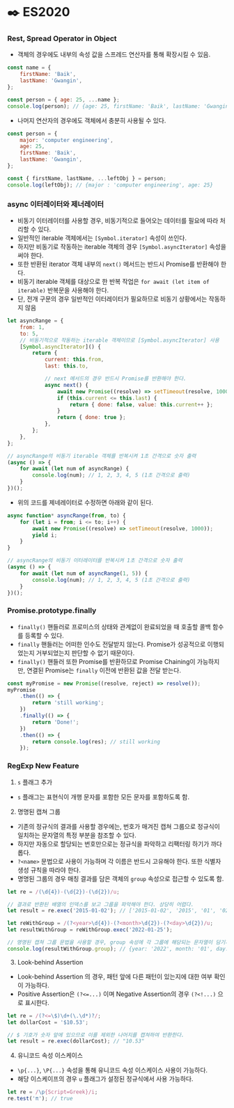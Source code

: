 # ✒️ ES2020

### Rest, Spread Operator in Object

-   객체의 경우에도 내부의 속성 값을 스프레드 연산자를 통해 확장시킬 수 있음.

```javascript
const name = {
    firstName: 'Baik',
    lastName: 'Gwangin',
};

const person = { age: 25, ...name };
console.log(person); // {age: 25, firstName: 'Baik', lastName: 'Gwangin'}
```

-   나머지 연산자의 경우에도 객체에서 충분히 사용될 수 있다.

```javascript
const person = {
    major: 'computer engineering',
    age: 25,
    firstName: 'Baik',
    lastName: 'Gwangin',
};

const { firstName, lastName, ...leftObj } = person;
console.log(leftObj); // {major : 'computer engineering', age: 25}
```

### async 이터레이터와 제너레이터

-   비동기 이터레이터를 사용할 경우, 비동기적으로 들어오는 데이터를 필요에 따라 처리할 수 있다.
-   일반적인 iterable 객체에서는 `[Symbol.iterator]` 속성이 쓰인다.
-   하지만 비동기로 작동하는 iterable 객체의 경우 `[Symbol.asyncIterator]` 속성을 써야 한다.
-   또한 반환된 iterator 객체 내부의 `next()` 메서드는 반드시 Promise를 반환해야 한다.
-   비동기 iterable 객체를 대상으로 한 반복 작업은 `for await (let item of iterable)` 반복문을 사용해야 한다.
-   단, 전개 구문의 경우 일반적인 이터레이터가 필요하므로 비동기 상황에서는 작동하지 않음

```javascript
let asyncRange = {
    from: 1,
    to: 5,
    // 비동기적으로 작동하는 iterable 객체이므로 [Symbol.asyncIterator] 사용
    [Symbol.asyncIterator]() {
        return {
            current: this.from,
            last: this.to,

            // next 메서드의 경우 반드시 Promise를 반환해야 한다.
            async next() {
                await new Promise((resolve) => setTimeout(resolve, 1000));
                if (this.current <= this.last) {
                    return { done: false, value: this.current++ };
                }
                return { done: true };
            },
        };
    },
};

// asyncRange의 비동기 iterable 객체를 반복시켜 1초 간격으로 숫자 출력
(async () => {
    for await (let num of asyncRange) {
        console.log(num); // 1, 2, 3, 4, 5 (1초 간격으로 출력)
    }
})();
```

-   위의 코드를 제네레이터로 수정하면 아래와 같이 된다.

```javascript
async function* asyncRange(from, to) {
    for (let i = from; i <= to; i++) {
        await new Promise((resolve) => setTimeout(resolve, 1000));
        yield i;
    }
}

// asyncRange의 비동기 이터레이터를 반복시켜 1초 간격으로 숫자 출력
(async () => {
    for await (let num of asyncRange(1, 5)) {
        console.log(num); // 1, 2, 3, 4, 5 (1초 간격으로 출력)
    }
})();
```

### Promise.prototype.finally

-   `finally()` 핸들러로 프로미스의 상태와 관계없이 완료되었을 때 호출할 콜백 함수를 등록할 수 있다.
-   `finally` 핸들러는 어떠한 인수도 전달받지 않는다. Promise가 성공적으로 이행되었는지 거부되었는지 판단할 수 없기 때문이다.
-   `finally()` 핸들러 또한 Promise를 반환하므로 Promise Chaining이 가능하지만, 연결된 Promise는 `finally` 이전에 반환된 값을 전달 받는다.

```javascript
const myPromise = new Promise((resolve, reject) => resolve());
myPromise
    .then(() => {
        return 'still working';
    })
    .finally(() => {
        return 'Done!';
    })
    .then(() => {
        return console.log(res); // still working
    });
```

### RegExp New Feature

1. `s` 플래그 추가

-   `s` 플래그는 표현식이 개행 문자를 포함한 모든 문자를 포함하도록 함.

2. 명명된 캡쳐 그룹

-   기존의 정규식의 결과를 사용할 경우에는, 번호가 매겨진 캡쳐 그룹으로 정규식이 일치하는 문자열의 특정 부분을 참조할 수 있다.
-   하지만 자동으로 할당되는 번호만으로는 정규식을 파악하고 리팩터링 하기가 까다롭다.
-   `?<name>` 문법으로 사용이 가능하며 각 이름은 반드시 고유해야 한다. 또한 식별자 생성 규칙을 따라야 한다.
-   명명된 그룹의 경우 매칭 결과를 담은 객체의 `group` 속성으로 접근할 수 있도록 함.

```javascript
let re = /(\d{4})-(\d{2})-(\d{2})/u;

// 결과로 반환된 배열의 인덱스를 보고 그룹을 파악해야 한다. 상당히 어렵다.
let result = re.exec('2015-01-02'); // ['2015-01-02', '2015', '01', '02', index: 0, input: '2015-01-02', groups: undefined]

let reWithGroup = /(?<year>\d{4})-(?<month>\d{2})-(?<day>\d{2})/u;
let resultWithGroup = reWithGroup.exec('2022-01-25');

// 명명된 캡쳐 그룹 문법을 사용할 경우, group 속성에 각 그룹에 해당되는 문자열이 담기게 된다.
console.log(resultWithGroup.group); // {year: '2022', month: '01', day: '25'}
```

3. Look-behind Assertion

-   Look-behind Assertion 의 경우, 패턴 앞에 다른 패턴이 있는지에 대한 여부 확인이 가능하다.
-   Positive Assertion은 `(?<=...)` 이며 Negative Assertion의 경우 `(?<!...)` 으로 표시한다.

```javascript
let re = /(?<=\$)\d+(\.\d*)?/;
let dollarCost = '$10.53';

// $ 기호가 숫자 앞에 있으므로 이를 제외한 나머지를 캡쳐하여 반환한다.
let result = re.exec(dollarCost); // "10.53"
```

4. 유니코드 속성 이스케이스

-   `\p{...}`, `\P{...}` 속성을 통해 유니코드 속성 이스케이스 사용이 가능하다.
-   해당 이스케이프의 경우 `u` 플래그가 설정된 정규식에서 사용 가능하다.

```javascript
let re = /\p{Script=Greek}/i;
re.test('π'); // true
```
